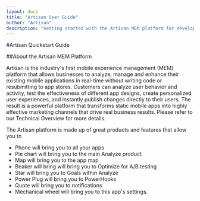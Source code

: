```yaml
---
layout: docs
title: "Artisan User Guide"
author: "Artisan"
description: "Getting started with the Artisan MEM platform for developers."
---
```

#Artisan Quickstart Guide

##About the Artisan MEM Platform

Artisan is the industry's first mobile experience management (MEM) platform that allows businesses to analyze, manage and enhance their existing mobile applications in real-time without writing code or resubmitting to app stores. Customers can analyze user behavior and activity, test the effectiveness of different app designs, create personalized user experiences, and instantly publish changes directly to their users.  The result is a powerful platform that transforms static mobile apps into highly effective marketing channels that drive real business results. Please refer to our Technical Overview for more details.

The Artisan platform is made up of great products and features that allow you to 

* Phone will bring you to all your apps
* Pie chart will bring you to the main Analyze product
* Map will bring you to the app map
* Beaker will bring will bring you to Optimize for A/B testing
* Star will bring you to Goals within Analyze
* Power Plug will bring you to PowerHooks 
* Quote will bring you to notifications
* Mechanical wheel will bring you to this app's settings.